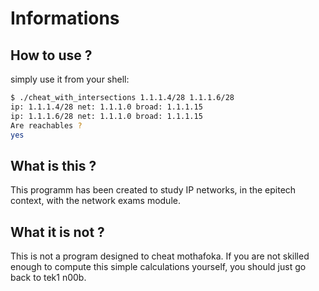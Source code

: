 # Informations

## How to use ?

simply use it from your shell:

```bash
$ ./cheat_with_intersections 1.1.1.4/28 1.1.1.6/28
ip: 1.1.1.4/28 net: 1.1.1.0 broad: 1.1.1.15
ip: 1.1.1.6/28 net: 1.1.1.0 broad: 1.1.1.15
Are reachables ?
yes
```

## What is this ?

This programm has been created to study IP networks,
in the epitech context, with the network exams module.

## What it is not ?

This is not a program designed to cheat mothafoka.
If you are not skilled enough to compute this simple calculations
yourself, you should just go back to tek1 n00b.
